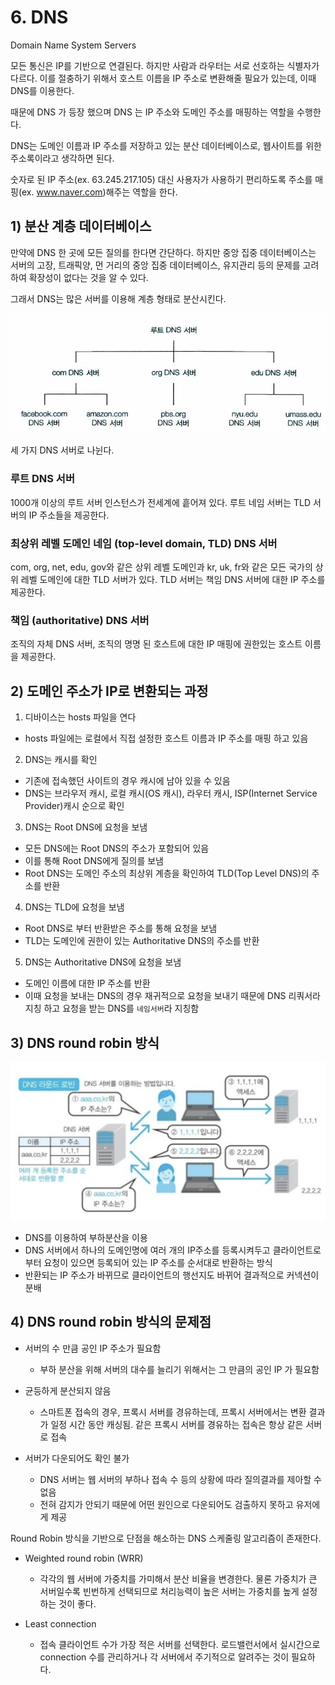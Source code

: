 # 6. DNS
Domain Name System Servers

모든 통신은 IP를 기반으로 연결된다. 하지만 사람과 라우터는 서로 선호하는 식별자가 다르다. 이를 절충하기 위해서 호스트 이름을 IP 주소로 변환해줄 필요가 있는데, 이때 DNS를 이용한다.

때문에 DNS 가 등장 했으며 DNS 는 IP 주소와 도메인 주소를 매핑하는 역할을 수행한다.

DNS는 도메인 이름과 IP 주소를 저장하고 있는 분산 데이터베이스로, 웹사이트를 위한 주소록이라고 생각하면 된다.

숫자로 된 IP 주소(ex. 63.245.217.105) 대신 사용자가 사용하기 편리하도록 주소를 매핑(ex. www.naver.com)해주는 역할을 한다.

## 1) 분산 계층 데이터베이스
만약에 DNS 한 곳에 모든 질의를 한다면 간단하다. 하지만 중앙 집중 데이터베이스는 서버의 고장, 트래픽양, 먼 거리의 중앙 집중 데이터베이스, 유지관리 등의 문제를 고려하여 확장성이 없다는 것을 알 수 있다.

그래서 DNS는 많은 서버를 이용해 계층 형태로 분산시킨다.

![Alt text](image-13.png)

세 가지 DNS 서버로 나뉜다.

### 루트 DNS 서버

1000개 이상의 루트 서버 인스턴스가 전세계에 흩어져 있다.
루트 네임 서버는 TLD 서버의 IP 주소들을 제공한다.

### 최상위 레벨 도메인 네임 (top-level domain, TLD) DNS 서버

com, org, net, edu, gov와 같은 상위 레벨 도메인과 kr, uk, fr와 같은 모든 국가의 상위 레벨 도메인에 대한 TLD 서버가 있다.
TLD 서버는 책임 DNS 서버에 대한 IP 주소를 제공한다.

### 책임 (authoritative) DNS 서버

조직의 자체 DNS 서버, 조직의 명명 된 호스트에 대한 IP 매핑에 권한있는 호스트 이름을 제공한다.

## 2) 도메인 주소가 IP로 변환되는 과정
1. 디바이스는 hosts 파일을 연다
- hosts 파일에는 로컬에서 직접 설정한 호스트 이름과 IP 주소를 매핑 하고 있음
2. DNS는 캐시를 확인
- 기존에 접속했던 사이트의 경우 캐시에 남아 있을 수 있음
- DNS는 브라우저 캐시, 로컬 캐시(OS 캐시), 라우터 캐시, ISP(Internet Service Provider)캐시 순으로 확인
3. DNS는 Root DNS에 요청을 보냄
- 모든 DNS에는 Root DNS의 주소가 포함되어 있음
- 이를 통해 Root DNS에게 질의를 보냄
- Root DNS는 도메인 주소의 최상위 계층을 확인하여 TLD(Top Level DNS)의 주소를 반환
4. DNS는 TLD에 요청을 보냄
- Root DNS로 부터 반환받은 주소를 통해 요청을 보냄
- TLD는 도메인에 권한이 있는 Authoritative DNS의 주소를 반환
5. DNS는 Authoritative DNS에 요청을 보냄
- 도메인 이름에 대한 IP 주소를 반환
- 이때 요청을 보내는 DNS의 경우 재귀적으로 요청을 보내기 때문에 DNS 리쿼서라 지칭 하고 요청을 받는 DNS를 `네임서버`라 지칭함

## 3) DNS round robin 방식
![Alt text](image-14.png)
- DNS를 이용하여 부하분산을 이용
- DNS 서버에서 하나의 도메인명에 여러 개의 IP주소를 등록시켜두고 클라이언트로부터 요청이 있으면 등록되어 있는 IP 주소를 순서대로 반환하는 방식
- 반환되는 IP 주소가 바뀌므로 클라이언트의 행선지도 바뀌어 결과적으로 커넥션이 분배

## 4) DNS round robin 방식의 문제점

- 서버의 수 만큼 공인 IP 주소가 필요함
  - 부하 분산을 위해 서버의 대수를 늘리기 위해서는 그 만큼의 공인 IP 가 필요함

- 균등하게 분산되지 않음
  - 스마트폰 접속의 경우, 프록시 서버를 경유하는데, 프록시 서버에서는 변환 결과가 일정 시간 동안 캐싱됨. 같은 프록시 서버를 경유하는 접속은 항상 같은 서버로 접속

- 서버가 다운되어도 확인 불가
  - DNS 서버는 웹 서버의 부하나 접속 수 등의 상황에 따라 질의결과를 제아할 수 없음
  - 전혀 감지가 안되기 때문에 어떤 원인으로 다운되어도 검출하지 못하고 유저에게 제공

Round Robin 방식을 기반으로 단점을 해소하는 DNS 스케줄링 알고리즘이 존재한다.

- Weighted round robin (WRR)
  - 각각의 웹 서버에 가중치를 가미해서 분산 비율을 변경한다. 물론 가중치가 큰 서버일수록 빈번하게 선택되므로 처리능력이 높은 서버는 가중치를 높게 설정하는 것이 좋다.

- Least connection
  - 접속 클라이언트 수가 가장 적은 서버를 선택한다. 로드밸런서에서 실시간으로 connection 수를 관리하거나 각 서버에서 주기적으로 알려주는 것이 필요하다.
